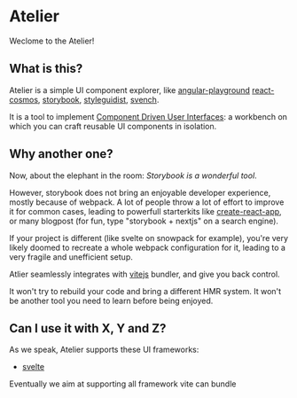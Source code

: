 # Atelier

Weclome to the Atelier!

## What is this?

Atelier is a simple UI component explorer, like [angular-playground] [react-cosmos], [storybook], [styleguidist], [svench].

It is a tool to implement [Component Driven User Interfaces][cdd]: a workbench on which you can craft reusable UI components in isolation.

## Why another one?

Now, about the elephant in the room: _Storybook is a wonderful tool_.

However, storybook does not bring an enjoyable developer experience, mostly because of webpack.
A lot of people throw a lot of effort to improve it for common cases, leading to powerfull starterkits like [create-react-app], or many blogpost (for fun, type "storybook + nextjs" on a search engine).

If your project is different (like svelte on snowpack for example), you're very likely doomed to recreate a whole webpack configuration for it, leading to a very fragile and unefficient setup.

Atlier seamlessly integrates with [vitejs] bundler, and give you back control.

It won't try to rebuild your code and bring a different HMR system. It won't be another tool you need to learn before being enjoyed.

## Can I use it with X, Y and Z?

As we speak, Atelier supports these UI frameworks:

- [svelte]

Eventually we aim at supporting all framework vite can bundle

[angular-playground]: https://angularplayground.it/
[cdd]: https://www.componentdriven.org/
[chromatic]: https://github.com/meteor/chromatic/
[create-react-app]: https://create-react-app.dev/
[react-cosmos]: https://reactcosmos.org/
[storybook]: https://storybook.js.org/
[styleguidist]: https://react-styleguidist.js.org/
[svelte]: svelte.dev/
[svench]: https://svench-docs.vercel.app
[vitejs]: https://vitejs.dev/
